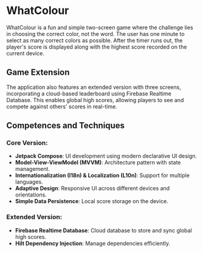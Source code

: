 # WhatColour
WhatColour is a fun and simple two-screen game where the challenge lies in choosing the correct color, not the word. The user has one minute to select as many correct colors as possible. After the timer runs out, the player's score is displayed along with the highest score recorded on the current device.

## Game Extension
The application also features an extended version with three screens, incorporating a cloud-based leaderboard using Firebase Realtime Database. This enables global high scores, allowing players to see and compete against others' scores in real-time.

## Competences and Techniques

### Core Version:
- **Jetpack Compose**: UI development using modern declarative UI design.
- **Model-View-ViewModel (MVVM)**: Architecture pattern with state management.
- **Internationalization (I18n) & Localization (L10n)**: Support for multiple languages.
- **Adaptive Design**: Responsive UI across different devices and orientations.
- **Simple Data Persistence**: Local score storage on the device.

### Extended Version:
- **Firebase Realtime Database**: Cloud database to store and sync global high scores.
- **Hilt Dependency Injection**: Manage dependencies efficiently.
